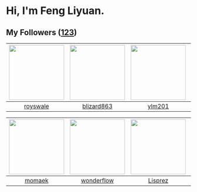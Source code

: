 # Hi, I'm Feng Liyuan.

## My Followers ([123](https://github.com/SunRunAway?tab=followers))

| <img src="https://avatars.githubusercontent.com/u/26373840?v=4" width="150" height="150" /> | <img src="https://avatars.githubusercontent.com/u/4812302?v=4" width="150" height="150" /> | <img src="https://avatars.githubusercontent.com/u/588162?v=4" width="150" height="150" /> | <img src="https://avatars.githubusercontent.com/u/1070352?v=4" width="150" height="150" /> |
| :-----------------------------------------------------------------------------------------: | :----------------------------------------------------------------------------------------: | :---------------------------------------------------------------------------------------: | :----------------------------------------------------------------------------------------: |
|                           [royswale](https://github.com/royswale)                           |                         [blizard863](https://github.com/blizard863)                        |                            [ylm201](https://github.com/ylm201)                            |                              [b41sh](https://github.com/b41sh)                             |

| <img src="https://avatars.githubusercontent.com/u/3843588?v=4" width="150" height="150" /> | <img src="https://avatars.githubusercontent.com/u/2173670?v=4" width="150" height="150" /> | <img src="https://avatars.githubusercontent.com/u/14808551?v=4" width="150" height="150" /> | <img src="https://avatars.githubusercontent.com/u/25542995?v=4" width="150" height="150" /> |
| :----------------------------------------------------------------------------------------: | :----------------------------------------------------------------------------------------: | :-----------------------------------------------------------------------------------------: | :-----------------------------------------------------------------------------------------: |
|                             [momaek](https://github.com/momaek)                            |                         [wonderflow](https://github.com/wonderflow)                        |                            [Lisprez](https://github.com/Lisprez)                            |                            [miamia0](https://github.com/miamia0)                            |
